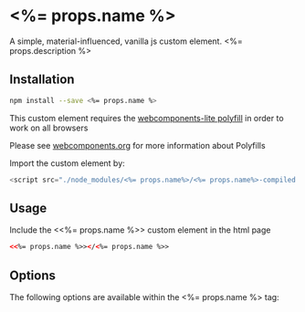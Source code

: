 # <%= props.name %>
A simple, material-influenced, vanilla js custom element.  <%= props.description %>

## Installation
```bash
npm install --save <%= props.name %>
```

This custom element requires the [webcomponents-lite polyfill](https://github.com/webcomponents/webcomponentsjs) in order to work on all browsers

Please see [webcomponents.org](https://www.webcomponents.org/polyfills) for more information about Polyfills

Import the custom element by:
```JavaScript
<script src="./node_modules/<%= props.name%>/<%= props.name%>-compiled.js"></script>
```

## Usage
Include the <<%= props.name %>> custom element in the html page
```html
<<%= props.name %>></<%= props.name %>>
```

## Options

The following options are available within the <%= props.name %> tag:



